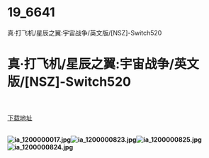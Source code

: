 # 19_6641
真·打飞机/星辰之翼:宇宙战争/英文版/[NSZ]-Switch520
# 真·打飞机/星辰之翼:宇宙战争/英文版/[NSZ]-Switch520
 <br/></br>
[下载地址](https://www.switch520.cc/article/6641 "下载地址")
<br/></br>

<p><span><strong><img src="https://www.switch520.cc/muke_img/upload_art_20201017-3_fae7945ebb6a7c75b5b9a6fa6a6e1a31.jpg" alt="ia_1200000017.jpg" title="ia_1200000017.jpg"><img src="https://www.switch520.cc/muke_img/upload_art_20201017-3_fa586acb110913d1a50537cf36f55405.jpg" alt="ia_1200000823.jpg" title="ia_1200000823.jpg"><img src="https://www.switch520.cc/muke_img/upload_art_20201017-3_8167929f469b830b1039b1b30184856c.jpg" alt="ia_1200000825.jpg" title="ia_1200000825.jpg"><img src="https://www.switch520.cc/muke_img/upload_art_20201017-3_b332dcd503d45c5f18b446de38895754.jpg" alt="ia_1200000824.jpg" title="ia_1200000824.jpg"> &nbsp;<br></strong></span></p>
<p></p>
<p></p>
<p></p>
